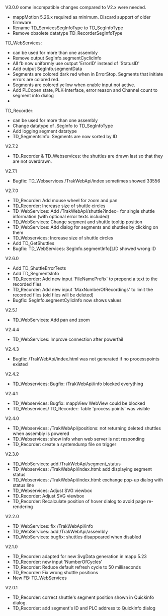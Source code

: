V3.0.0
some incompatible changes compared to V2.x were needed.

- mappMotion 5.26.x required as minimum. Discard support of older firmware.
- Rename TD_ServicesSegInfoType to TD_SegInfoType
- Remove obsolete datatype TD_RecorderSegInfoType

TD_WebServices:
- can be used for more than one assembly
- Remove output SegInfo.segmentCyclicInfo
- All fb now uniformly use output 'ErrorID' instead of 'StatusID'
- Add output SegInfo.segmentData
- Segments are colored dark red when in ErrorStop. Segments that initiate errors are colored red.
- Segments are colored yellow when enable input not active.
- Add PLCopen state, PLK-Interface, error reason and Channel count to segment info dialog
- 
TD_Recorder:
- can be used for more than one assembly
- Change datatype of .SegInfo to TD_SegInfoType
- Add logging segment datatype
- TD_SegmentsInfo: Segments are now sorted by ID


V2.7.2
- TD_Recorder & TD_Webservices: the shuttles are drawn last so that they are not overdrawn.

V2.7.1
- Bugfix: TD_Webservices /TrakWebApi/index sometimes showed 33556

V2.7.0
- TD_Recorder: Add mouse wheel for zoom and pan
- TD_Recorder: Increase size of shuttle circles
- TD_WebServices: Add /TrakWebApi/shuttle?index=<shuttle index> for single shuttle information (with optional error texts included)
- TD_WebServices: Change segment and shuttle tooltip position
- TD_WebServices: Add dialog for segments and shuttles by clicking on them 
- TD_Webservices: Increase size of shuttle circles
- Add TD_GetShuttles
- Bugfix: TD_WebServices: SegInfo.segmentInfo[].ID showed wrong ID

V2.6.0
- Add TD_ShuttleErrorTexts
- Add TD_SegmentsInfo
- TD_Recorder: Add new input 'FileNamePrefix' to prepend a text to the recorded files
- TD_Recorder: Add new input 'MaxNumberOfRecordings' to limit the recorded files (old files will be deleted)  
- Bugfix: SegInfo.segmentCylicInfo now shows values

V2.5.1
- TD_WebServices: Add pan and zoom

V2.4.4
- TD_WebServices: Improve connection after powerfail

V2.4.3
- Bugfix: /TrakWebApi/index.html was not generated if no processpoints existed

V2.4.2
- TD_Webservices: Bugfix: /TrakWebApi/info blocked everything

V2.4.1
- TD_Webservices: Bugfix: mappView WebView could be blocked
- TD_Webservices/ TD_Recorder: Table 'process points' was visible

V2.4.0
- TD_Webservices: /TrakWebApi/positions: not returning deleted shuttles when assembly is powered
- TD_Webservices: show info when web server is not responding
- TD_Recorder: create a systemdump file on trigger

V2.3.0
- TD_WebServices: add /TrakWebApi/segment_status
- TD_Webservices: /TrakWebApi/index.html: add displaying segment status
- TD_Webservices: /TrakWebApi/index.html: exchange pop-up dialog with status line
- TD_Webservices: Adjust SVG viewbox
- TD_Recorder: Adjust SVG viewbox
- TD_Recorder: Recalculate position of hover dialog to avoid page re-rendering

V2.2.0
- TD_WebServices: fix /TrakWebApi/info
- TD_WebServices: add /TrakWebApi/assembly
- TD_WebServices: bugfix: shuttles disappeared when disabled

V2.1.0
- TD_Recorder: adapted for new SvgData generation in mapp 5.23
- TD_Recorder: new input 'NumberOfCycles'
- TD_Recorder: Reduce default refresh cycle to 50 milliseconds
- TD_Recorder: Fix wrong shuttle positions
- New FB: TD_WebServices


V2.0.1
- TD_Recorder: correct shuttle's segment position shown in Quickinfo dialog.
- TD_Recorder: add segment's ID and PLC address to Quickinfo dialog











